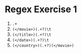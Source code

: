 # Regex Exercise 1

1. ```.+```
2. ```(</movie>)(.+?)\t```
3. ```(</title>)(.+?)\t```
4.  ```(</date>)(.+?)\t```
5. ```(</country>)(.+?)(</movie>)```
